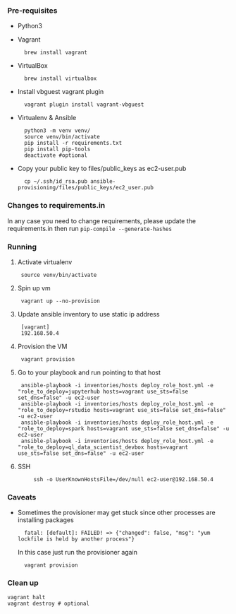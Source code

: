 ### Pre-requisites
* Python3

* Vagrant

        brew install vagrant
 
* VirtualBox

        brew install virtualbox

* Install vbguest vagrant plugin

		vagrant plugin install vagrant-vbguest

* Virtualenv & Ansible

        python3 -m venv venv/
        source venv/bin/activate
        pip install -r requirements.txt
        pip install pip-tools
        deactivate #optional
        
* Copy your public key to files/public_keys as ec2-user.pub

        cp ~/.ssh/id_rsa.pub ansible-provisioning/files/public_keys/ec2_user.pub
        
### Changes to requirements.in

In any case you need to change requirements, please update the requirements.in then run `pip-compile --generate-hashes`
### Running

1. Activate virtualenv

        source venv/bin/activate
    
1. Spin up vm

        vagrant up --no-provision

2. Update ansible inventory to use static ip address 

        [vagrant]
        192.168.50.4
        
3. Provision the VM

        vagrant provision
        
4. Go to your playbook and run pointing to that host

        ansible-playbook -i inventories/hosts deploy_role_host.yml -e "role_to_deploy=jupyterhub hosts=vagrant use_sts=false set_dns=false" -u ec2-user
        ansible-playbook -i inventories/hosts deploy_role_host.yml -e "role_to_deploy=rstudio hosts=vagrant use_sts=false set_dns=false" -u ec2-user
        ansible-playbook -i inventories/hosts deploy_role_host.yml -e "role_to_deploy=spark hosts=vagrant use_sts=false set_dns=false" -u ec2-user
        ansible-playbook -i inventories/hosts deploy_role_host.yml -e "role_to_deploy=ql_data_scientist_devbox hosts=vagrant use_sts=false set_dns=false" -u ec2-user
        
5. SSH

            ssh -o UserKnownHostsFile=/dev/null ec2-user@192.168.50.4
            
### Caveats

* Sometimes the provisioner may get stuck since other processes are installing packages

        fatal: [default]: FAILED! => {"changed": false, "msg": "yum lockfile is held by another process"}
        
  In this case just run the provisioner again
  
        vagrant provision
        
### Clean up


    vagrant halt
    vagrant destroy # optional
